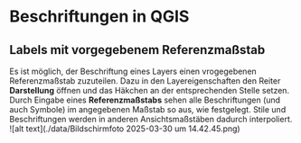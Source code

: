 # Beschriftungen in QGIS
## Labels mit vorgegebenem Referenzmaßstab
Es ist möglich, der Beschriftung eines Layers einen vrogegebenen Referenzmaßstab zuzuteilen. Dazu in den Layereigenschaften den Reiter **Darstellung** öffnen und das Häkchen an der entsprechenden Stelle setzen. Durch Eingabe eines **Referenzmaßstabs** sehen alle Beschriftungen (und auch Symbole) im angegebenen Maßstab so aus, wie festgelegt. Stile und Beschriftungen werden in anderen Ansichtsmaßstäben dadurch interpoliert.
![alt text](./data/Bildschirmfoto 2025-03-30 um 14.42.45.png)
